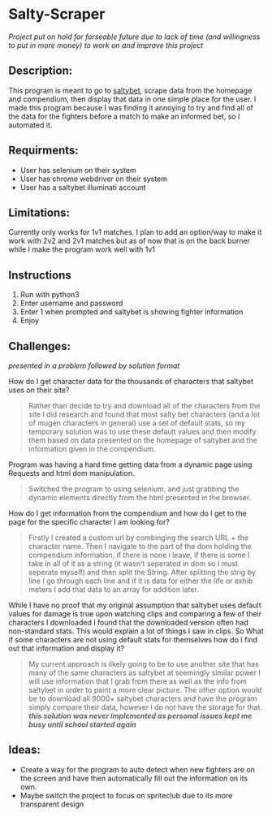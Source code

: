 # Salty-Scraper
*Project put on hold for forseable future due to lack of time (and willingness to put in more money) to work on and improve this project*

## Description:
This program is meant to go to [saltybet](https://www.saltybet.com), scrape data from the 
homepage and compendium, then display that data in one simple place for the user. 
I made this program because I was finding it annoying to try and find all of the data 
for the fighters before a match to make an informed bet, so I automated it.
	
## Requirments: 
* User has selenium on their system
* User has chrome webdriver on their system
* User has a saltybet illuminati account	

## Limitations:
Currently only works for 1v1 matches. I plan to add an option/way to make
it work with 2v2 and 2v1 matches but as of now that is on the back burner
while I make the program work well with 1v1

## Instructions
1) Run with python3
2) Enter username and password
3) Enter 1 when prompted and saltybet is showing fighter information
4) Enjoy

## Challenges:
*presented in a problem followed by solution format*

How do I get character data for the thousands of characters that saltybet
	  uses on their site?
	  
>Rather than decide to try and download all of the characters from the site
	   I did research and found that most salty bet characters (and a lot of mugen
	   characters in general) use a set of default stats, so my temporary solution
	   was to use these default values and then modify them based on data presented
	   on the homepage of saltybet and the information given in the compendium.
	

Program was having a hard time getting data from a dynamic page using
	   Requests and html dom manipulation.
	   
>Switched the program to using selenium, and just grabbing the dynamic 
 	   elements directly from the html presented in the browser.

How do I get information from the compendium and how do I get to the 
	   page for the specific character I am looking for?
	   
>Firstly I created a custom url by combinging the search URL + the 
	   character name. Then I navigate to the part of the dom holding the 
	   compendium information, if there is none i leave, if there is some
	   I take in all of it as a string (it wasn't seperated in dom so I must
	   seperate myself) and then split the String. After splitting the strig
	   by line I go through each line and if it is data for either the life or 
	   exhib meters I add that data to an array for addition later.

While I have no proof that my original assumption that saltybet uses
	   default values for damage is true upon watching clips and comparing 
	   a few of their characters I downloaded I found that the downloaded 
	   version often had non-standard stats. This would explain a lot of 
	   things I saw in clips. So What if some characters are not using 
	   default stats for themselves how do I find out that information 
	   and display it?
	   
>My current approach is likely going to be to use another site that 
	   has many of the same characters as saltybet at seemingly similar power
	   I will use information that I grab from there as well as the info
	   from saltybet in order to paint a more clear picture. The other option
	   would be to download all 9000+ saltybet characters and have the program
	   simply compare their data, however i do not have the storage for that.
	   ***this solution was never implemented as personal issues kept me busy until school started again***
## Ideas:
* Create a way for the program to auto detect when new fighters are on the
	  screen and have then automatically fill out the information on its own.
* Maybe switch the project to focus on spriteclub due to its more transparent
	  design
